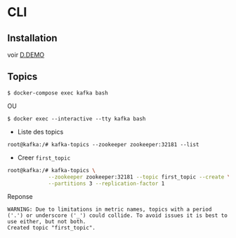 # CLI

## Installation 

voir [D.DEMO](../D.DEMO)


## Topics

```
$ docker-compose exec kafka bash
```

OU

```
$ docker exec --interactive --tty kafka bash
```

* Liste des topics

```
root@kafka:/# kafka-topics --zookeeper zookeeper:32181 --list
```

* Creer `first_topic` 

```bash
root@kafka:/# kafka-topics \
             --zookeeper zookeeper:32181 --topic first_topic --create \
             --partitions 3 --replication-factor 1
```
Reponse 

```
WARNING: Due to limitations in metric names, topics with a period ('.') or underscore ('_') could collide. To avoid issues it is best to use either, but not both.
Created topic "first_topic".
```

